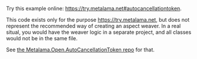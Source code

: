 Try this example online: https://try.metalama.net#autocancellationtoken.

This code exists only for the purpose https://try.metalama.net, but does not represent the recommended way of creating
an aspect weaver. In a real situal, you would have the weaver logic in a separate project, and all classes would not be
in the same file.

See [the Metalama.Open.AutoCancellationToken repo](https://github.com/postsharp/Metalama.Open.AutoCancellationToken) for
that.
